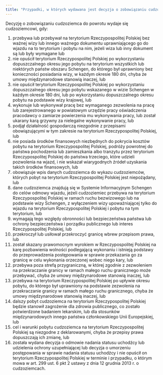 ```yaml
---
title: "Przypadki, w których wydawana jest decyzja o zobowiązaniu cudzoziemca do powrotu"
---
```


Decyzję o zobowiązaniu cudzoziemca do powrotu wydaje się cudzoziemcowi, gdy:

1. przebywa lub przebywał na terytorium Rzeczypospolitej Polskiej bez ważnej wizy lub innego ważnego dokumentu uprawniającego go do wjazdu na to terytorium i pobytu na nim, jeżeli wiza lub inny dokument są lub były wymagane lub
2. nie opuścił terytorium Rzeczypospolitej Polskiej po wykorzystaniu dopuszczalnego okresu jego pobytu na terytorium wszystkich lub niektórych państw obszaru Schengen, do którego był uprawniony bez konieczności posiadania wizy, w każdym okresie 180 dni, chyba że umowy międzynarodowe stanowią inaczej, lub
3. nie opuścił terytorium Rzeczypospolitej Polskiej po wykorzystaniu dopuszczalnego okresu jego pobytu wskazanego w wizie Schengen w każdym okresie 180 dni, lub po wykorzystaniu dopuszczalnego okresu pobytu na podstawie wizy krajowej, lub
4. wykonuje lub wykonywał pracę bez wymaganego zezwolenia na pracę lub zarejestrowanego w powiatowym urzędzie pracy oświadczenia pracodawcy o zamiarze powierzenia mu wykonywania pracy, lub został ukarany karą grzywny za nielegalne wykonywanie pracy, lub
5. podjął działalność gospodarczą niezgodnie z przepisami obowiązującymi w tym zakresie na terytorium Rzeczypospolitej Polskiej, lub
6. nie posiada środków finansowych niezbędnych do pokrycia kosztów pobytu na terytorium Rzeczypospolitej Polskiej, podróży powrotnej do państwa pochodzenia lub zamieszkania albo tranzytu przez terytorium Rzeczypospolitej Polskiej do państwa trzeciego, które udzieli pozwolenia na wjazd, i nie wskazał wiarygodnych źródeł uzyskania takich środków finansowych, lub
7. obowiązuje wpis danych cudzoziemca do wykazu cudzoziemców, których pobyt na terytorium Rzeczypospolitej Polskiej jest niepożądany, lub
8. dane cudzoziemca znajdują się w Systemie Informacyjnym Schengen do celów odmowy wjazdu, jeżeli cudzoziemiec przebywa na terytorium Rzeczypospolitej Polskiej w ramach ruchu bezwizowego lub na podstawie wizy Schengen, z wyłączeniem wizy upoważniającej tylko do wjazdu na terytorium Rzeczypospolitej Polskiej i pobytu na tym terytorium, lub
9. wymagają tego względy obronności lub bezpieczeństwa państwa lub ochrony bezpieczeństwa i porządku publicznego lub interes Rzeczypospolitej Polskiej, lub
10. przekroczył lub usiłował przekroczyć granicę wbrew przepisom prawa, lub
11. został skazany prawomocnym wyrokiem w Rzeczypospolitej Polskiej na karę pozbawienia wolności podlegającą wykonaniu i istnieją podstawy do przeprowadzenia postępowania w sprawie przekazania go za granicę w celu wykonania orzeczonej wobec niego kary, lub
12. przebywa poza strefą przygraniczną, w której zgodnie z zezwoleniem na przekraczanie granicy w ramach małego ruchu granicznego może przebywać, chyba że umowy międzynarodowe stanowią inaczej, lub
13. przebywa na terytorium Rzeczypospolitej Polskiej po upływie okresu pobytu, do którego był uprawniony na podstawie zezwolenia na przekraczanie granicy w ramach małego ruchu granicznego, chyba że umowy międzynarodowe stanowią inaczej, lub
14. dalszy pobyt cudzoziemca na terytorium Rzeczypospolitej Polskiej będzie stanowił zagrożenie dla zdrowia publicznego, co zostało potwierdzone badaniem lekarskim, lub dla stosunków międzynarodowych innego państwa członkowskiego Unii Europejskiej, lub
15. cel i warunki pobytu cudzoziemca na terytorium Rzeczypospolitej Polskiej są niezgodne z deklarowanymi, chyba że przepisy prawa dopuszczają ich zmianę, lub
16. została wydana decyzja o odmowie nadania statusu uchodźcy lub udzielenia ochrony uzupełniającej lub decyzja o umorzeniu postępowania w sprawie nadania statusu uchodźcy i nie opuścił on terytorium Rzeczypospolitej Polskiej w terminie i przypadku, o którym mowa w art. 299 ust. 6 pkt 2 ustawy z dnia 12 grudnia 2013 r. o cudzoziemcach.
